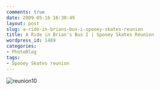 ```yaml
---
comments: true
date: 2009-05-16 16:30:49
layout: post
slug: a-ride-in-brians-bus-i-spooey-skates-reunion
title: A Ride in Brian's Bus I | Spooey Skates Reunion
wordpress_id: 1489
categories:
- PhotoBlog
tags:
- Spooey Skates reunion
---
```


![reunion10](http://ryanfitzer.com/main/wp-content/uploads/2009/05/reunion10.jpg)
